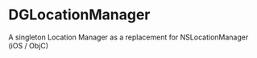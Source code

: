 DGLocationManager
=================

A singleton Location Manager as a replacement for NSLocationManager (iOS / ObjC)

